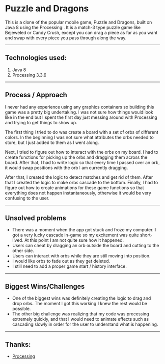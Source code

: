 # Puzzle and Dragons

This is a clone of the popular mobile game, Puzzle and Dragons, built on Java 8 using the Processing . It is a match-3 type puzzle game like Bejeweled or Candy Crush, except you can drag a piece as far as you want and swap with every piece you pass through along the way.


----
## Technologies used:
1. Java 8
2. Processing 3.3.6

----
## Process / Approach
I never had any experience using any graphics containers so building this game was a pretty big undertaking. I was not sure how things would look like in the end but I spent the first day just messing around with Processing and trying to get things to show up.

The first thing I tried to do was create a board with a set of orbs of different colors. In the beginning I was not sure what attributes the orbs needed to store, but I just added to them as I went along.

Next, I tried to figure out how to interact with the orbs on my board. I had to create functions for picking up the orbs and dragging them across the board. After that, I had to write logic so that every time I passed over an orb, it would swap positions with the orb I am currently dragging.

After that, I created the logic to detect matches and get rid of them. After that I created the logic to make orbs cascade to the bottom. Finally, I had to figure out how to create animations for these game functions so that everything does not happen instantaneously, otherwise it would be very confusing to the user.

----
## Unsolved problems
* There was a moment when the app got stuck and froze my computer. I got a very lucky cascade in-game so my excitement was quite short-lived. At this point I am not quite sure how it happened.
* Users can cheat by dragging an orb outside the board and cutting to the other side.
* Users can interact with orbs while they are still moving into position.
* I would like orbs to fade out as they get deleted.
* I still need to add a proper game start / history interface.

___
## Biggest Wins/Challenges
* One of the biggest wins was definitely creating the logic to drag and drop orbs. The moment I got this working I knew the rest would be possible.
* The other big challenge was realizing that my code was processing extremely quickly, and that I would need to animate effects such as cascading slowly in order for the user to understand what is happening.

----
## Thanks:
* [Processing](https://processing.org/)

